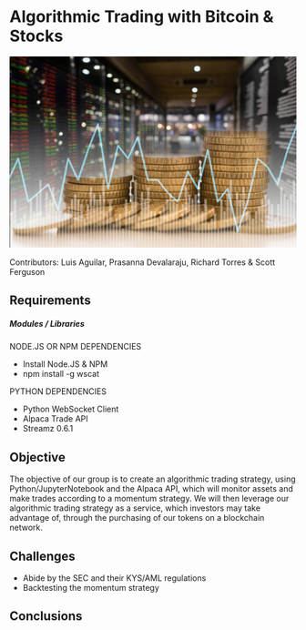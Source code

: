 # Algorithmic Trading with Bitcoin & Stocks

![bitcoinMarket](bitcoinMarket.jpg)

Contributors: Luis Aguilar, Prasanna Devalaraju, Richard Torres & Scott Ferguson

## Requirements

##### Modules / Libraries

NODE.JS OR NPM DEPENDENCIES
* Install Node.JS & NPM
* npm install -g wscat


PYTHON DEPENDENCIES
* Python WebSocket Client
* Alpaca Trade API
* Streamz 0.6.1

## Objective

 The objective of our group is to create an algorithmic trading strategy, using Python/JupyterNotebook and the Alpaca API, which will monitor assets and make trades according to a momentum strategy. We will then leverage our algorithmic trading strategy as a service, which investors may take advantage of, through the purchasing of our tokens on a blockchain network. 

## Challenges

* Abide by the SEC and their KYS/AML regulations
* Backtesting the momentum strategy

## Conclusions